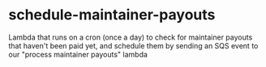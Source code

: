# schedule-maintainer-payouts

Lambda that runs on a cron (once a day) to
check for maintainer payouts that haven't been paid yet, and schedule them
by sending an SQS event to our "process maintainer payouts" lambda
